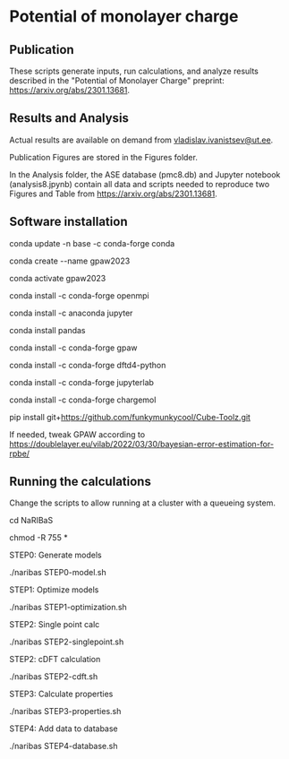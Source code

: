 # Potential of monolayer charge

## Publication

These scripts generate inputs, run calculations, and analyze results described in the "Potential of Monolayer Charge" preprint: https://arxiv.org/abs/2301.13681.

## Results and Analysis

Actual results are available on demand from vladislav.ivanistsev@ut.ee.

Publication Figures are stored in the Figures folder.

In the Analysis folder, the ASE database (pmc8.db) and Jupyter notebook (analysis8.jpynb) contain all data and scripts needed to reproduce two Figures and Table from https://arxiv.org/abs/2301.13681.

## Software installation

conda update -n base -c conda-forge conda

conda create --name gpaw2023

conda activate gpaw2023

conda install -c conda-forge openmpi

conda install -c anaconda jupyter

conda install pandas

conda install -c conda-forge gpaw

conda install -c conda-forge dftd4-python

conda install -c conda-forge jupyterlab

conda install -c conda-forge chargemol

pip install git+https://github.com/funkymunkycool/Cube-Toolz.git

If needed, tweak GPAW according to https://doublelayer.eu/vilab/2022/03/30/bayesian-error-estimation-for-rpbe/

## Running the calculations

Change the scripts to allow running at a cluster with a queueing system.

cd NaRIBaS

chmod -R 755 *

STEP0: Generate models

./naribas STEP0-model.sh

STEP1: Optimize models

./naribas STEP1-optimization.sh

STEP2: Single point calc

./naribas STEP2-singlepoint.sh

STEP2: cDFT calculation

./naribas STEP2-cdft.sh

STEP3: Calculate properties

./naribas STEP3-properties.sh

STEP4: Add data to database

./naribas STEP4-database.sh
